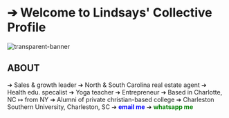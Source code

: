 # ➔ Welcome to Lindsays' Collective Profile
![transparent-banner](https://github.com/user-attachments/assets/378e3e36-1151-43e5-a990-6c2877c0ff60)
## ABOUT 
➔  Sales & growth leader ➔ North & South Carolina real estate agent ➔ Health edu. specalist ➔ Yoga teacher ➔ Entrepreneur 
➔  Based in Charlotte, NC ↦ from NY
➔  Alumni of private christian-based college ➔ Charleston Southern University, Charleston, SC
➔  <a href="mailto:CarusoL1992@gmail.com?subject=Hi%20There!&body=Hi%20There!" style="text-decoration: none; color: blue; font-weight: bold;">email me</a> 
➔ <a href="https://wa.me/18034314330?text=Hi%20there!" target="_blank" style="text-decoration: none; color: green; font-weight: bold;">whatsapp me</a>





